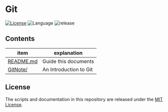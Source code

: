 # Git
[![License](https://img.shields.io/badge/license-MIT-blue)](LICENSE)
![Language](https://img.shields.io/static/v1?label=language&message=LaTeX&color=blueviolet)
![release](https://img.shields.io/github/v/release/huyu-no-yozora/Git)


## Contents
| item      | explanation            |
| --------- | ---------------------- |
| [README.md](README.md) | Guide this documents   |
| [GitNote/](GitNote/)   | An Introduction to Git |


## License
The scripts and documentation in this repository are released under the [MIT License](LICENSE).



